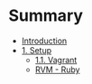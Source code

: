 # Summary

* [Introduction](README.md)
* [1. Setup](chapter1.md)
   * [1.1. Vagrant](vagrant.md)
   * [RVM - Ruby](rvm_-_ruby.md)

